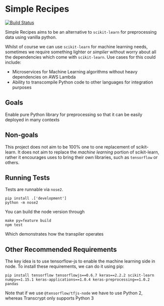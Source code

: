 # Simple Recipes

[![Build Status](https://travis-ci.org/chappers/SimpleRecipes.svg?branch=master)](https://travis-ci.org/chappers/SimpleRecipes)

Simple Recipes aims to be an alternative to `scikit-learn` for preprocessing data using vanilla python.

Whilst of course we can use `scikit-learn` for machine learning needs, sometimes we require something lighter or _simplier_ without worry about all the dependencies which come with `scikit-learn`. Use cases for this could include:

*  Microservices for Machine Learning algorithms without heavy dependencies on AWS Lambda
*  Ability to transcompile Python code to other languages for integration purposes

## Goals

Enable pure Python library for preprocessing so that it can be easily deployed in many contexts

## Non-goals

This project does not aim to be 100% one to one replacement of scikit-learn. It does not aim to replace the _machine learning_ portion of scikit-learn, rather it encourages uses to bring their own libraries, such as `tensorflow` or others. 

## Running Tests

Tests are runnable via `nose2`. 

```
pip install .['development']
python -m nose2
```

You can build the node version through

```
make py=feature build
npm test
```

Which demonstrates how the transpiler operates

## Other Recommended Requirements

The key idea is to use tensorflow-js to enable the machine learning side in node. To install these requirements, we can do it using pip:

```
pip install tensorflow tensorflowjs==0.6.7 keras==2.2.2 scikit-learn numpy==1.15.1 keras-applications==1.0.4 keras-preprocessing==1.0.2 pandas
```

Note that if we use `@tensorflow/tfjs-node` we have to use Python 2, whereas Transcrypt only supports Python 3

